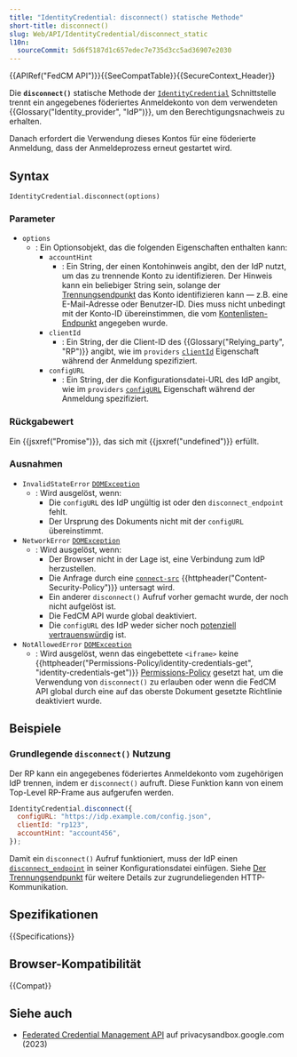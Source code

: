 ```yaml
---
title: "IdentityCredential: disconnect() statische Methode"
short-title: disconnect()
slug: Web/API/IdentityCredential/disconnect_static
l10n:
  sourceCommit: 5d6f5187d1c657edec7e735d3cc5ad36907e2030
---
```


{{APIRef("FedCM API")}}{{SeeCompatTable}}{{SecureContext_Header}}

Die **`disconnect()`** statische Methode der [`IdentityCredential`](/de/docs/Web/API/IdentityCredential) Schnittstelle trennt ein angegebenes föderiertes Anmeldekonto von dem verwendeten {{Glossary("Identity_provider", "IdP")}}, um den Berechtigungsnachweis zu erhalten.

Danach erfordert die Verwendung dieses Kontos für eine föderierte Anmeldung, dass der Anmeldeprozess erneut gestartet wird.

## Syntax

```js-nolint
IdentityCredential.disconnect(options)
```

### Parameter

- `options`
  - : Ein Optionsobjekt, das die folgenden Eigenschaften enthalten kann:
    - `accountHint`
      - : Ein String, der einen Kontohinweis angibt, den der IdP nutzt, um das zu trennende Konto zu identifizieren. Der Hinweis kann ein beliebiger String sein, solange der [Trennungsendpunkt](/de/docs/Web/API/FedCM_API/IDP_integration#the_disconnect_endpoint) das Konto identifizieren kann — z.B. eine E-Mail-Adresse oder Benutzer-ID. Dies muss nicht unbedingt mit der Konto-ID übereinstimmen, die vom [Kontenlisten-Endpunkt](/de/docs/Web/API/FedCM_API/IDP_integration#the_accounts_list_endpoint) angegeben wurde.
    - `clientId`
      - : Ein String, der die Client-ID des {{Glossary("Relying_party", "RP")}} angibt, wie im `providers` [`clientId`](/de/docs/Web/API/IdentityCredentialRequestOptions#clientid) Eigenschaft während der Anmeldung spezifiziert.
    - `configURL`
      - : Ein String, der die Konfigurationsdatei-URL des IdP angibt, wie im `providers` [`configURL`](/de/docs/Web/API/IdentityCredentialRequestOptions#configurl) Eigenschaft während der Anmeldung spezifiziert.

### Rückgabewert

Ein {{jsxref("Promise")}}, das sich mit {{jsxref("undefined")}} erfüllt.

### Ausnahmen

- `InvalidStateError` [`DOMException`](/de/docs/Web/API/DOMException)
  - : Wird ausgelöst, wenn:
    - Die `configURL` des IdP ungültig ist oder den `disconnect_endpoint` fehlt.
    - Der Ursprung des Dokuments nicht mit der `configURL` übereinstimmt.
- `NetworkError` [`DOMException`](/de/docs/Web/API/DOMException)
  - : Wird ausgelöst, wenn:
    - Der Browser nicht in der Lage ist, eine Verbindung zum IdP herzustellen.
    - Die Anfrage durch eine [`connect-src`](/de/docs/Web/HTTP/Reference/Headers/Content-Security-Policy/connect-src) {{httpheader("Content-Security-Policy")}} untersagt wird.
    - Ein anderer `disconnect()` Aufruf vorher gemacht wurde, der noch nicht aufgelöst ist.
    - Die FedCM API wurde global deaktiviert.
    - Die `configURL` des IdP weder sicher noch [potenziell vertrauenswürdig](/de/docs/Web/Security/Secure_Contexts#potentially_trustworthy_origins) ist.
- `NotAllowedError` [`DOMException`](/de/docs/Web/API/DOMException)
  - : Wird ausgelöst, wenn das eingebettete `<iframe>` keine {{httpheader("Permissions-Policy/identity-credentials-get", "identity-credentials-get")}} [Permissions-Policy](/de/docs/Web/HTTP/Guides/Permissions_Policy) gesetzt hat, um die Verwendung von `disconnect()` zu erlauben oder wenn die FedCM API global durch eine auf das oberste Dokument gesetzte Richtlinie deaktiviert wurde.

## Beispiele

### Grundlegende `disconnect()` Nutzung

Der RP kann ein angegebenes föderiertes Anmeldekonto vom zugehörigen IdP trennen, indem er `disconnect()` aufruft. Diese Funktion kann von einem Top-Level RP-Frame aus aufgerufen werden.

```js
IdentityCredential.disconnect({
  configURL: "https://idp.example.com/config.json",
  clientId: "rp123",
  accountHint: "account456",
});
```

Damit ein `disconnect()` Aufruf funktioniert, muss der IdP einen [`disconnect_endpoint`](/de/docs/Web/API/FedCM_API/IDP_integration#disconnect_endpoint) in seiner Konfigurationsdatei einfügen. Siehe [Der Trennungsendpunkt](/de/docs/Web/API/FedCM_API/IDP_integration#the_disconnect_endpoint) für weitere Details zur zugrundeliegenden HTTP-Kommunikation.

## Spezifikationen

{{Specifications}}

## Browser-Kompatibilität

{{Compat}}

## Siehe auch

- [Federated Credential Management API](https://privacysandbox.google.com/cookies/fedcm) auf privacysandbox.google.com (2023)
